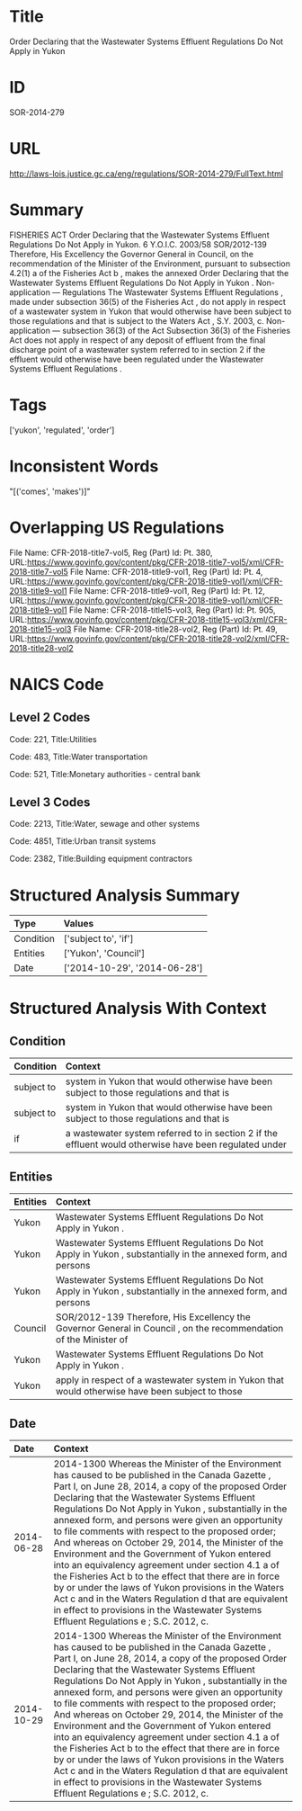 # Title
Order Declaring that the Wastewater Systems Effluent Regulations Do Not Apply in Yukon


# ID
SOR-2014-279

# URL
http://laws-lois.justice.gc.ca/eng/regulations/SOR-2014-279/FullText.html


# Summary
FISHERIES ACT Order Declaring that the Wastewater Systems Effluent Regulations Do Not Apply in Yukon.
6 Y.O.I.C. 2003/58 SOR/2012-139 Therefore, His Excellency the Governor General in Council, on the recommendation of the Minister of the Environment, pursuant to subsection 4.2(1) a  of the  Fisheries Act b , makes the annexed  Order Declaring that the Wastewater Systems Effluent Regulations Do Not Apply in Yukon .
Non-application — Regulations The  Wastewater Systems Effluent Regulations , made under subsection 36(5) of the  Fisheries Act , do not apply in respect of a wastewater system in Yukon that would otherwise have been subject to those regulations and that is subject to the  Waters Act , S.Y. 2003, c.
Non-application — subsection 36(3) of the Act Subsection 36(3) of the  Fisheries Act  does not apply in respect of any deposit of effluent from the final discharge point of a wastewater system referred to in section 2 if the effluent would otherwise have been regulated under the  Wastewater Systems Effluent Regulations .


# Tags
['yukon', 'regulated', 'order']


# Inconsistent Words
"[('comes', 'makes')]"


# Overlapping US Regulations
File Name: CFR-2018-title7-vol5, Reg (Part) Id: Pt. 380, URL:https://www.govinfo.gov/content/pkg/CFR-2018-title7-vol5/xml/CFR-2018-title7-vol5
File Name: CFR-2018-title9-vol1, Reg (Part) Id: Pt. 4, URL:https://www.govinfo.gov/content/pkg/CFR-2018-title9-vol1/xml/CFR-2018-title9-vol1
File Name: CFR-2018-title9-vol1, Reg (Part) Id: Pt. 12, URL:https://www.govinfo.gov/content/pkg/CFR-2018-title9-vol1/xml/CFR-2018-title9-vol1
File Name: CFR-2018-title15-vol3, Reg (Part) Id: Pt. 905, URL:https://www.govinfo.gov/content/pkg/CFR-2018-title15-vol3/xml/CFR-2018-title15-vol3
File Name: CFR-2018-title28-vol2, Reg (Part) Id: Pt. 49, URL:https://www.govinfo.gov/content/pkg/CFR-2018-title28-vol2/xml/CFR-2018-title28-vol2



# NAICS Code
## Level 2 Codes
Code: 221, Title:Utilities

Code: 483, Title:Water transportation

Code: 521, Title:Monetary authorities - central bank




## Level 3 Codes
Code: 2213, Title:Water, sewage and other systems

Code: 4851, Title:Urban transit systems

Code: 2382, Title:Building equipment contractors







# Structured Analysis Summary
| Type      | Values                       |
|:----------|:-----------------------------|
| Condition | ['subject to', 'if']         |
| Entities  | ['Yukon', 'Council']         |
| Date      | ['2014-10-29', '2014-06-28'] |


# Structured Analysis With Context
 


## Condition
| Condition   | Context                                                                                                |
|:------------|:-------------------------------------------------------------------------------------------------------|
| subject to  | system in Yukon that would otherwise have been subject to  those regulations and that is               |
| subject to  | system in Yukon that would otherwise have been subject to  those regulations and that is               |
| if          | a wastewater system referred to in section 2 if the effluent would otherwise have been regulated under |


## Entities
| Entities   | Context                                                                                                           |
|:-----------|:------------------------------------------------------------------------------------------------------------------|
| Yukon      | Wastewater Systems Effluent Regulations Do Not Apply in Yukon .                                                   |
| Yukon      | Wastewater Systems Effluent Regulations Do Not Apply in Yukon , substantially in the annexed form, and persons    |
| Yukon      | Wastewater Systems Effluent Regulations Do Not Apply in Yukon , substantially in the annexed form, and persons    |
| Council    | SOR/2012-139 Therefore, His Excellency the Governor General in Council , on the recommendation of the Minister of |
| Yukon      | Wastewater Systems Effluent Regulations Do Not Apply in Yukon  .                                                  |
| Yukon      | apply in respect of a wastewater system in Yukon that would otherwise have been subject to those                  |


## Date
| Date       | Context                                                                                                                                                                                                                                                                                                                                                                                                                                                                                                                                                                                                                                                                                                                                                                                                             |
|:-----------|:--------------------------------------------------------------------------------------------------------------------------------------------------------------------------------------------------------------------------------------------------------------------------------------------------------------------------------------------------------------------------------------------------------------------------------------------------------------------------------------------------------------------------------------------------------------------------------------------------------------------------------------------------------------------------------------------------------------------------------------------------------------------------------------------------------------------|
| 2014-06-28 | 2014-1300 Whereas the Minister of the Environment has caused to be published in the  Canada Gazette , Part I, on June 28, 2014, a copy of the proposed  Order Declaring that the Wastewater Systems Effluent Regulations Do Not Apply in Yukon , substantially in the annexed form, and persons were given an opportunity to file comments with respect to the proposed order; And whereas on October 29, 2014, the Minister of the Environment and the Government of Yukon entered into an equivalency agreement under section 4.1 a  of the  Fisheries Act b  to the effect that there are in force by or under the laws of Yukon provisions in the  Waters Act c  and in the  Waters Regulation d  that are equivalent in effect to provisions in the  Wastewater Systems Effluent Regulations e ; S.C. 2012, c. |
| 2014-10-29 | 2014-1300 Whereas the Minister of the Environment has caused to be published in the  Canada Gazette , Part I, on June 28, 2014, a copy of the proposed  Order Declaring that the Wastewater Systems Effluent Regulations Do Not Apply in Yukon , substantially in the annexed form, and persons were given an opportunity to file comments with respect to the proposed order; And whereas on October 29, 2014, the Minister of the Environment and the Government of Yukon entered into an equivalency agreement under section 4.1 a  of the  Fisheries Act b  to the effect that there are in force by or under the laws of Yukon provisions in the  Waters Act c  and in the  Waters Regulation d  that are equivalent in effect to provisions in the  Wastewater Systems Effluent Regulations e ; S.C. 2012, c. |


